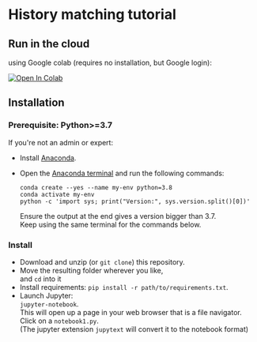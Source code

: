 # History matching tutorial

## Run in the cloud
using Google colab (requires no installation, but Google login):

[![Open In Colab](https://colab.research.google.com/assets/colab-badge.svg)](http://colab.research.google.com/github/patricknraanes/HistoryMatching/blob/Colab)

## Installation

### Prerequisite: Python>=3.7

If you're not an admin or expert:  

- Install [Anaconda](https://www.anaconda.com/download).
- Open the [Anaconda terminal](https://docs.conda.io/projects/conda/en/latest/user-guide/getting-started.html#starting-conda)
  and run the following commands:

      conda create --yes --name my-env python=3.8
      conda activate my-env
      python -c 'import sys; print("Version:", sys.version.split()[0])'

  Ensure the output at the end gives a version bigger than 3.7.  
  Keep using the same terminal for the commands below. 

### Install

- Download and unzip (or `git clone`) this repository.
- Move the resulting folder wherever you like,  
  and `cd` into it
- Install requirements:
  `pip install -r path/to/requirements.txt`.
- Launch Jupyter:  
  `jupyter-notebook`.  
  This will open up a page in your web browser that is a file navigator.  
  Click on a `notebook1.py`.  
  (The jupyter extension `jupytext` will convert it to the notebook format)
